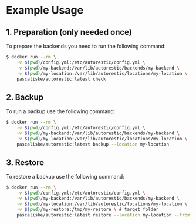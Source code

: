 # Example Usage

## 1. Preparation (only needed once)

To prepare the backends you need to run the following command:

```bash
$ docker run --rm \
    -v $(pwd)/config.yml:/etc/autorestic/config.yml \
    -v $(pwd)/my-backend:/var/lib/autorestic/backends/my-backend \
    -v $(pwd)/my-location:/var/lib/autorestic/locations/my-location \
    pascaliske/autorestic:latest check
```

## 2. Backup

To run a backup use the following command:

```bash
$ docker run --rm \
    -v $(pwd)/config.yml:/etc/autorestic/config.yml \
    -v $(pwd)/my-backend:/var/lib/autorestic/backends/my-backend \
    -v $(pwd)/my-location:/var/lib/autorestic/locations/my-location \
    pascaliske/autorestic:latest backup --location my-location
```

## 3. Restore

To restore a backup use the following command:

```bash
$ docker run --rm \
    -v $(pwd)/config.yml:/etc/autorestic/config.yml \
    -v $(pwd)/my-backend:/var/lib/autorestic/backends/my-backend \
    -v $(pwd)/my-location:/var/lib/autorestic/locations/my-location \
    -v $(pwd)/my-restore:/tmp/my-restore \ # target folder
    pascaliske/autorestic:latest restore --location my-location --from my-backend --to /tmp/my-restore
```
